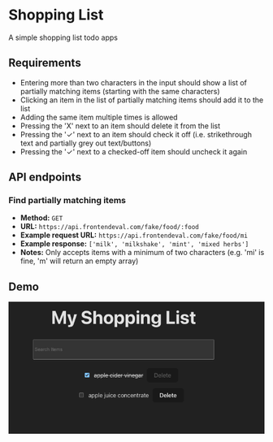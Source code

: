 # Shopping List

A simple shopping list todo apps

## Requirements

- Entering more than two characters in the input should show a list of partially matching items (starting with the same characters)
- Clicking an item in the list of partially matching items should add it to the list
- Adding the same item multiple times is allowed
- Pressing the 'X' next to an item should delete it from the list
- Pressing the '✓' next to an item should check it off (i.e. strikethrough text and partially grey out text/buttons)
- Pressing the '✓' next to a checked-off item should uncheck it again

## API endpoints

### Find partially matching items

- **Method:** `GET`
- **URL:** `https://api.frontendeval.com/fake/food/:food`
- **Example request URL:** `https://api.frontendeval.com/fake/food/mi`
- **Example response:** `['milk', 'milkshake', 'mint', 'mixed herbs']`
- **Notes:** Only accepts items with a minimum of two characters (e.g. 'mi' is fine, 'm' will return an empty array)

## Demo

![demo](image.png)
